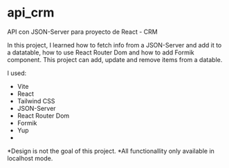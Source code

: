 # api_crm
API con JSON-Server para proyecto de React - CRM

In this project, I learned how to fetch info from a JSON-Server and add it to a datatable, how to use React Router Dom and how to add Formik component.
This project can add, update and remove items from a datable.

I used:
- Vite
- React
- Tailwind CSS
- JSON-Server
- React Router Dom
- Formik
- Yup
- 

*Design is not the goal of this project.
*All functionallity only available in localhost mode.

